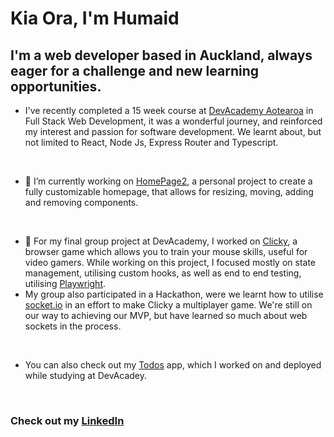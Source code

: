 # Kia Ora, I'm Humaid

## I'm a web developer based in Auckland, always eager for a challenge and new learning opportunities. 


- I've recently completed a 15 week course at [DevAcademy Aotearoa](https://devacademy.co.nz/course-details/) in Full Stack Web Development, it was a wonderful journey, and reinforced my interest and passion for software development. We learnt about, but not limited to React, Node Js, Express Router and Typescript.

</br>

- 🔭 I’m currently working on [HomePage2](https://github.com/humaid-memee/HomePage2), a personal project to create a fully customizable homepage, that allows for resizing, moving, adding and removing components.

</br>

 - 👯 For my final group project at DevAcademy, I worked on [Clicky](https://github.com/humaid-memee/clicky), a browser game which allows you to train your mouse skills, useful for video gamers. While working on this project, I focused mostly on state management, utilising custom hooks, as well as end to end testing, utilising [Playwright](https://playwright.dev/).
  - My group also participated in a Hackathon, were we learnt how to utilise [socket.io](https://socket.io/) in an effort to make Clicky a multiplayer game. We're still on our way to achieving our MVP, but have learned so much about web sockets in the process.

</br>

- You can also check out my [Todos](https://humaid-todos.devacademy.nz/) app, which I worked on and deployed while studying at DevAcadey.

</br>

### Check out my [LinkedIn](https://www.linkedin.com/in/humaid-memee-66274a268/)

<!--
**humaid-memee/humaid-memee** is a ✨ _special_ ✨ repository because its `README.md` (this file) appears on your GitHub profile.

Here are some ideas to get you started:

- 🔭 I’m currently working on ...
- 🌱 I’m currently learning ...
- 👯 I’m looking to collaborate on ...
- 🤔 I’m looking for help with ...
- 💬 Ask me about ...
- 📫 How to reach me: ...
- 😄 Pronouns: ...
- ⚡ Fun fact: ...
-->
